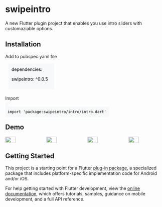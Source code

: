 # swipeintro

A new Flutter plugin project that enables you use intro sliders with customaziable options.

## Installation

Add to pubspec.yaml file

<div style="background-color: #f6f8fa; color: black; padding: 10px; margin-left: 10px; margin-bottom: 20px; width: 25%" >
dependencies: <br>
<p>swipeintro: ^0.0.5 </p>
</div>


Import

<code style="background-color: #f6f8fa; color: black; padding: 10px;  width: 80%">
 import 'package:swipeintro/intro/intro.dart'
</code>

## Demo
<div style="display: flex">
<image src="https://github.com/chynerdu/swipeintro/blob/main/example/assets/demoImages/Screen_Recording_20240305-064539-ezgif.com-resize.gif?raw=true" width=30%  height=30% style="margin-right: 20px"/>
<image src="https://github.com/chynerdu/swipeintro/blob/main/example/assets/demoImages/Screenshot_20240305-054819.jpg?raw=true" width=30%  height=30% style="margin-right: 20px"/>
<image src="https://github.com/chynerdu/swipeintro/blob/main/example/assets/demoImages/Screenshot_20240305-054858%20(1).jpg?raw=true" width=30%  height=30% style="margin-right: 20px"/>

<image src="https://github.com/chynerdu/swipeintro/blob/main/example/assets/demoImages/Screenshot_20240305-063752.jpg?raw=true" width=30%  height=30%/>

</div>

## Getting Started

This project is a starting point for a Flutter
[plug-in package](https://flutter.dev/developing-packages/),
a specialized package that includes platform-specific implementation code for
Android and/or iOS.

For help getting started with Flutter development, view the
[online documentation](https://flutter.dev/docs), which offers tutorials,
samples, guidance on mobile development, and a full API reference.


